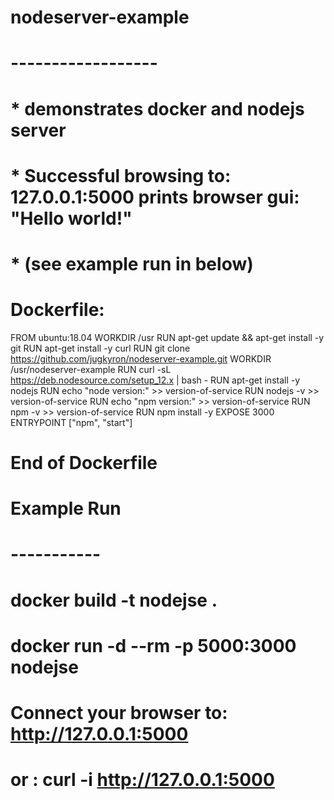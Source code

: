 # nodeserver-example
# ------------------
# 
# * demonstrates docker and nodejs server 
# * Successful browsing to: 127.0.0.1:5000 prints browser gui: "Hello world!"
# * (see example run in below)
#
# Dockerfile:
FROM ubuntu:18.04
WORKDIR /usr
RUN apt-get update && apt-get install -y git
RUN apt-get install -y curl
RUN git clone https://github.com/jugkyron/nodeserver-example.git
WORKDIR /usr/nodeserver-example
RUN curl -sL https://deb.nodesource.com/setup_12.x | bash -
RUN apt-get install -y nodejs
RUN echo "node version:" >> version-of-service
RUN nodejs -v >> version-of-service
RUN echo "npm version:" >> version-of-service
RUN npm -v >> version-of-service
RUN npm install -y
EXPOSE 3000
ENTRYPOINT ["npm", "start"]
# End of Dockerfile
#
# Example Run
# -----------
# docker build -t nodejse .
# docker run -d --rm -p 5000:3000 nodejse
# Connect your browser to: http://127.0.0.1:5000
# or : curl -i http://127.0.0.1:5000
